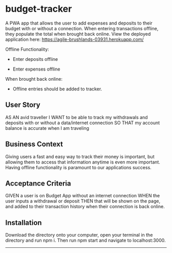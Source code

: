 # budget-tracker
A PWA app that allows the user to add expenses and deposits to their budget with or without a connection. When entering transactions offline, they populate the total when brought back online.
View the deployed application here: https://agile-brushlands-03931.herokuapp.com/

Offline Functionality:

  * Enter deposits offline

  * Enter expenses offline

When brought back online:

  * Offline entries should be added to tracker.

## User Story
AS AN avid traveller
I WANT to be able to track my withdrawals and deposits with or without a data/internet connection
SO THAT my account balance is accurate when I am traveling

## Business Context
Giving users a fast and easy way to track their money is important, but allowing them to access that information anytime is even more important. Having offline functionality is paramount to our applications success.


## Acceptance Criteria
GIVEN a user is on Budget App without an internet connection
WHEN the user inputs a withdrawal or deposit
THEN that will be shown on the page, and added to their transaction history when their connection is back online.

## Installation
Download the directory onto your computer, open your terminal in the directory and run npm i. Then run npm start and navigate to localhost:3000.

- - -


